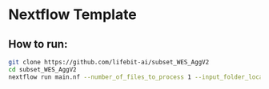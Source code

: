 # Nextflow Template

## How to run:

```bash
git clone https://github.com/lifebit-ai/subset_WES_AggV2
cd subset_WES_AggV2
nextflow run main.nf --number_of_files_to_process 1 --input_folder_location s3://lifebit-featured-datasets/IGV
```

